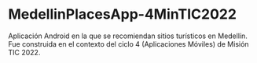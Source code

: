 # MedellinPlacesApp-4MinTIC2022
Aplicación Android en la que se recomiendan sitios turísticos en Medellín. Fue construida en el contexto del ciclo 4 (Aplicaciones Móviles) de Misión TIC 2022.

